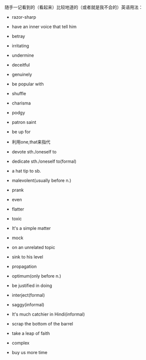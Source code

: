 随手一记看到的（看起来）比较地道的（或者就是我不会的）英语用法：

- razor-sharp
- have an inner voice that tell him
- betray
- irritating
- undermine
- deceitful
- genuinely
- be popular with

- shuffle

- charisma

- podgy

- patron saint

- be up for
- 利用one,that来指代
- devote sth./oneself to 
- dedicate sth./oneself to(formal)
- a hat tip to sb.
- malevolent(usually before n.)
- prank
- even
- flatter
- toxic
- It's a simple matter
- mock
- on an unrelated topic
- sink to his level
- propagation
- optimum(only before n.)
- be justified in doing
- interject(formal)
- saggy(informal)
- It's much catchier in Hindi(informal)
- scrap the bottom of the barrel
- take a leap of faith
- complex
- buy us more time

